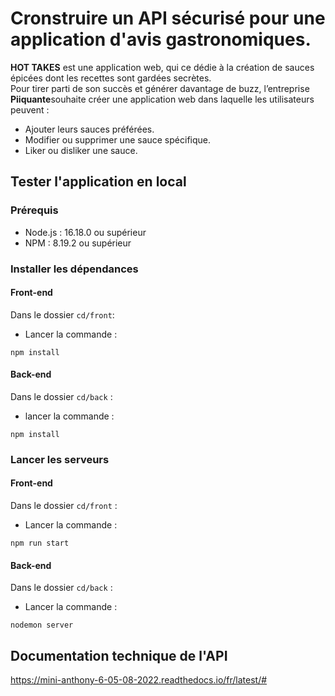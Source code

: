 # Cronstruire un API sécurisé pour une application d'avis gastronomiques.

<strong>HOT TAKES</strong> est une application web, qui ce dédie à la création de sauces épicées dont les recettes sont gardées secrètes. 
<br> Pour tirer parti de son succès et générer davantage de buzz, l’entreprise <strong>Piiquante</strong>souhaite créer une application web dans laquelle les utilisateurs peuvent :
<ul>
    <li>Ajouter leurs sauces préférées.</li>
    <li>Modifier ou supprimer une sauce spécifique.</li>
    <li>Liker ou disliker une sauce.</li>
</ul>

## Tester l'application en local 

### Prérequis 

<ul>
    <li>Node.js : 16.18.0 ou supérieur</li>
    <li>NPM : 8.19.2 ou supérieur</li>
</ul>

### Installer les dépendances

#### Front-end

Dans le dossier `cd/front`:

- Lancer la commande :
```
npm install
```

#### Back-end

Dans le dossier `cd/back` :

- lancer la commande :
```
npm install
```

### Lancer les serveurs 

#### Front-end 

Dans le dossier `cd/front` :

- Lancer la commande : 
```
npm run start
```

#### Back-end 

Dans le dossier `cd/back` :

- Lancer la commande : 
```
nodemon server
```

## Documentation technique de l'API

https://mini-anthony-6-05-08-2022.readthedocs.io/fr/latest/#